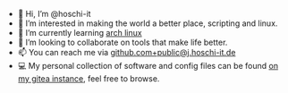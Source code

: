 - 👋 Hi, I’m @hoschi-it
- 👀 I’m interested in making the world a better place, scripting and linux.
- 🌱 I’m currently learning [arch linux](https://archlinux.org)
- 💞️ I’m looking to collaborate on tools that make life better.
- 📫 You can  reach me via github.com+public@j.hoschi-it.de
- 💻 My personal collection of software and config files can be found [on my gitea instance](https://app.hoschi-it.de/gitea), feel free to browse.
